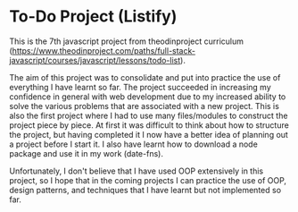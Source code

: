 # To-Do Project (Listify)

This is the 7th javascript project from theodinproject curriculum (https://www.theodinproject.com/paths/full-stack-javascript/courses/javascript/lessons/todo-list).

The aim of this project was to consolidate and put into practice the use of everything I have learnt so far. The project succeeded in increasing my confidence in general with web development due to my increased ability to solve the various problems that are associated with a new project. This is also the first project where I had to use many files/modules to construct the project piece by piece. At first it was difficult to think about how to structure the project, but having completed it I now have a better idea of planning out a project before I start it. I also have learnt how to download a node package and use it in my work (date-fns).

Unfortunately, I don't believe that I have used OOP extensively in this project, so I hope that in the coming projects I can practice the use of OOP, design patterns, and techniques that I have learnt but not implemented so far.

